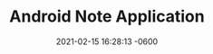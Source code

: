 ---
layout: project
title: Android Note Application
date: 2021-02-15 16:28:13 -0600
tags: Java
image: novus.png 
---